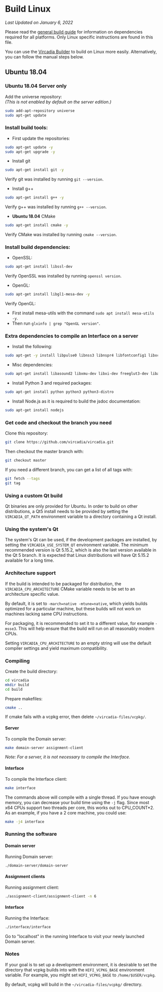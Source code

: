 # Build Linux

*Last Updated on January 6, 2022*

Please read the [general build guide](BUILD.md) for information on dependencies required for all platforms. Only Linux specific instructions are found in this file.

You can use the [Vircadia Builder](https://github.com/vircadia/vircadia-builder) to build on Linux more easily. Alternatively, you can follow the manual steps below.

## Ubuntu 18.04

### Ubuntu 18.04 Server only
Add the universe repository:  
_(This is not enabled by default on the server edition.)_
```bash
sudo add-apt-repository universe
sudo apt-get update
```

### Install build tools:
-  First update the repositories:  
```bash
sudo apt-get update -y
sudo apt-get upgrade -y
```

-  Install git
```bash
sudo apt-get install git -y
```
Verify git was installed by running `git --version`.

-  Install g++
```bash
sudo apt-get install g++ -y
```
Verify g++ was installed by running `g++ --version`.

-  **Ubuntu 18.04** CMake
```bash
sudo apt-get install cmake -y
```
Verify CMake was installed by running `cmake --version`.

### Install build dependencies:
-  OpenSSL:
```bash
sudo apt-get install libssl-dev
```
Verify OpenSSL was installed by running `openssl version`.

- OpenGL:
```bash
sudo apt-get install libgl1-mesa-dev -y
```
Verify OpenGL:
  - First install mesa-utils with the command `sudo apt install mesa-utils -y`.
  - Then run `glxinfo | grep "OpenGL version"`.


### Extra dependencies to compile an Interface on a server


- Install the following:
```bash
sudo apt-get -y install libpulse0 libnss3 libnspr4 libfontconfig1 libxcursor1 libxcomposite1 libxtst6 libxslt1.1
```

-  Misc dependencies:
```bash
sudo apt-get install libasound2 libxmu-dev libxi-dev freeglut3-dev libasound2-dev libjack0 libjack-dev libxrandr-dev libudev-dev libssl-dev zlib1g-dev
```

-  Install Python 3 and required packages:
```bash
sudo apt-get install python python3 python3-distro
```

-  Install Node.js as it is required to build the jsdoc documentation:
```bash
sudo apt-get install nodejs
```

### Get code and checkout the branch you need

Clone this repository:
```bash
git clone https://github.com/vircadia/vircadia.git
```

Then checkout the master branch with:
```bash
git checkout master
```

If you need a different branch, you can get a list of all tags with:
```bash
git fetch --tags
git tag
```

### Using a custom Qt build

Qt binaries are only provided for Ubuntu. In order to build on other distributions, a Qt5 install
needs to be provided by setting the `VIRCADIA_QT_PATH` environment variable to a directory containing
a Qt install.

### Using the system's Qt

The system's Qt can be used, if the development packages are installed, by setting the
`VIRCADIA_USE_SYSTEM_QT` environment variable. The minimum recommended version is Qt 5.15.2, which is
also the last version available in the Qt 5 branch. It is expected that Linux distributions will have
Qt 5.15.2 available for a long time.

### Architecture support

If the build is intended to be packaged for distribution, the `VIRCADIA_CPU_ARCHITECTURE`
CMake variable needs to be set to an architecture specific value.

By default, it is set to `-march=native -mtune=native`, which yields builds optimized for a particular
machine, but these builds will not work on machines lacking same CPU instructions.

For packaging, it is recommended to set it to a different value, for example `-msse3`. This will help ensure that the build will run on all reasonably modern CPUs.

Setting `VIRCADIA_CPU_ARCHITECTURE` to an empty string will use the default compiler settings and yield maximum compatibility.

### Compiling

Create the build directory:
```bash
cd vircadia
mkdir build
cd build
```

Prepare makefiles:
```bash
cmake ..
```

If cmake fails with a vcpkg error, then delete `~/vircadia-files/vcpkg/`.  

#### Server

To compile the Domain server:
```bash
make domain-server assignment-client
```

*Note: For a server, it is not necessary to compile the Interface.*

#### Interface

To compile the Interface client:
```bash
make interface
```

The commands above will compile with a single thread. If you have enough memory, you can decrease your build time using the `-j` flag. Since most x64 CPUs support two threads per core, this works out to CPU_COUNT*2. As an example, if you have a 2 core machine, you could use:
```bash
make -j4 interface
```

### Running the software

#### Domain server

Running Domain server:
```bash
./domain-server/domain-server
```

#### Assignment clients

Running assignment client:
```bash
./assignment-client/assignment-client -n 6
```

#### Interface

Running the Interface:
```bash
./interface/interface
```

Go to "localhost" in the running Interface to visit your newly launched Domain server.

### Notes

If your goal is to set up a development environment, it is desirable to set the directory that vcpkg builds into with the `HIFI_VCPKG_BASE` environment variable.
For example, you might set `HIFI_VCPKG_BASE` to `/home/$USER/vcpkg`.

By default, vcpkg will build in the `~/vircadia-files/vcpkg/` directory.
